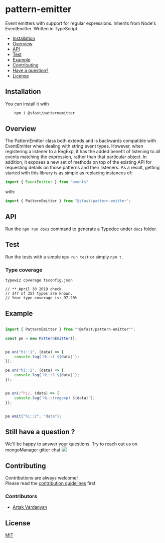 pattern-emitter
===============


Event emitters with support for regular expressions. Inherits from Node's
EventEmitter. Written in TypeScript

* [Installation](#installation)
* [Overview](#overview)
* [API](#api)
* [Test](#test)
* [Example](#example)
* [Contributing](#contributing)
* [Have a question?](#askmongoManager)
* [License](#license)


## Installation

You can install it with 

```bash
    npm i @sfast/patternemitter

```

## Overview

The PatternEmitter class both extends and is backwards compatible with
EventEmitter when dealing with string event types. However, when registering
a listener to a RegExp, it has the added benefit of listening to all events
matching the expression, rather than that particular object. In addition, it
exposes a new set of methods on top of the existing API for requesting details
on those patterns and their listeners. As a result, getting started with this
library is as simple as replacing instances of:

``` javascript
import { EventEmitter } from "events"
```

with:

``` javascript
import { PatternEmitter } from "@sfast/pattern-emitter";
```

## API
Run the ```npm run docs``` command to generate a Typedoc under ```docs``` folder.

## Test
Run the tests with a simple ```npm run test```  or  simply ```npm t```.

### Type coverage

```
typewiz coverage tsconfig.json

// ** April 30 2019 check
// 347 of 357 types are known.
// Your type coverage is: 97.20%

```



## Example

```typescript

import { PatternEmitter } from ""@sfast/pattern-emitter"";

const pe = new PatternEmitter();


pe.on("hi::1", (data) => {
    console.log(`Hi::1 ${data}`);
});

pe.on("hi::2", (data) => {
    console.log(`Hi::2 ${data}`);
});


pe.on(/^hi/, (data) => {
    console.log(`Hi::(regexp) ${data}`);
});


pe.emit("hi::2", "data");


```



## Still have a question ?
We'll be happy to answer your questions. Try to reach out us on mongoManager gitter chat [<img src="https://img.shields.io/gitter/room/nwjs/nw.js.svg">](https://gitter.im/npm-patternemitter/Lobby) <br/>



## Contributing
Contributions are always welcome! <br/>
Please read the [contribution guidelines](https://github.com/sfast/patternemitter/blob/master/CONTRIBUTING.md) first.


### Contributors
* [Artak Vardanyan](https://github.com/artakvg)

## License
[MIT](https://github.com/sfast/patternemitter/blob/master/LICENSE)
